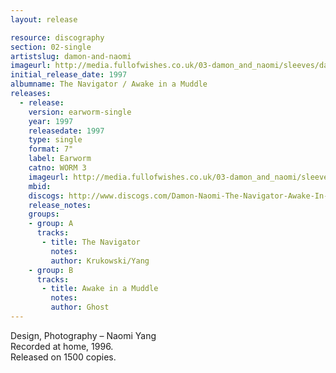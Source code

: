 ```yaml
---
layout: release

resource: discography
section: 02-single
artistslug: damon-and-naomi
imageurl: http://media.fullofwishes.co.uk/03-damon_and_naomi/sleeves/dan_navigator.jpg
initial_release_date: 1997
albumname: The Navigator / Awake in a Muddle
releases:
  - release: 
    version: earworm-single
    year: 1997
    releasedate: 1997
    type: single
    format: 7"
    label: Earworm
    catno: WORM 3
    imageurl: http://media.fullofwishes.co.uk/03-damon_and_naomi/sleeves/dan_navigator.jpg
    mbid: 
    discogs: http://www.discogs.com/Damon-Naomi-The-Navigator-Awake-In-A-Muddle/release/535562
    release_notes:
    groups:
    - group: A
      tracks:
       - title: The Navigator
         notes: 
         author: Krukowski/Yang
    - group: B
      tracks:
       - title: Awake in a Muddle
         notes: 
         author: Ghost
---
```

Design, Photography – Naomi Yang  
Recorded at home, 1996.   
Released on 1500 copies.